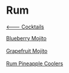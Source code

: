 # Rum

[<--- Cocktails](../cocktails.md)

[Blueberry Mojito](./blueberry-mojito.md)<br><br>
[Grapefruit Mojito](./grapefruit-mojito.md)<br><br>
[Rum Pineapple Coolers](./rum-pineapple-coolers.md)<br><br>
